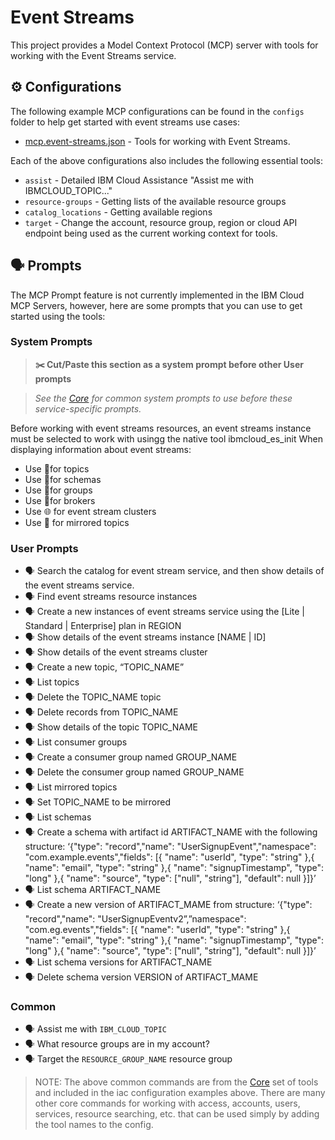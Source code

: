 # Event Streams

This project provides a Model Context Protocol (MCP) server with tools for working with the Event Streams service.

## ⚙️ Configurations

The following example MCP configurations can be found in the `configs` folder to help get started with event streams use cases:

- [mcp.event-streams.json](https://github.com/IBM-Cloud/ibmcloud-mcp-server/blob/main/src/event-streams/configs/mcp.event-streams.json) - Tools for working with Event Streams.

Each of the above configurations also includes the following essential tools:

- `assist` - Detailed IBM Cloud Assistance "Assist me with IBMCLOUD_TOPIC..."
- `resource-groups` - Getting lists of the available resource groups
- `catalog_locations` - Getting available regions
- `target` - Change the account, resource group, region or cloud API endpoint being used as the current working context for tools.

## 🗣️ Prompts

The MCP Prompt feature is not currently implemented in the IBM Cloud MCP Servers, however, here are some prompts that you can use to get started using the tools:

### System Prompts

> **✂️ Cut/Paste this section as a system prompt before other User prompts**

> _See the [Core](https://github.com/IBM-Cloud/ibmcloud-mcp-server/blob/main/src/core/README.md) for common system prompts to use before these service-specific prompts._

Before working with event streams resources, an event streams instance must be selected to work with usingg the native tool ibmcloud_es_init
When displaying information about event streams:

- Use 💬for topics
- Use 📐for schemas
- Use 👥for groups
- Use 🤝for brokers
- Use 🌐 for event stream clusters
- Use 🔄 for mirrored topics

### User Prompts

- 🗣️ Search the catalog for event stream service, and then show details of the event streams service.
- 🗣️ Find event streams resource instances
- 🗣️ Create a new instances of event streams service using the [Lite | Standard | Enterprise] plan in REGION
- 🗣️ Show details of the event streams instance [NAME | ID]
- 🗣️ Show details of the event streams cluster
- 🗣️ Create a new topic, “TOPIC_NAME”
- 🗣️ List topics
- 🗣️ Delete the TOPIC_NAME topic
- 🗣️ Delete records from TOPIC_NAME
- 🗣️ Show details of the topic TOPIC_NAME
- 🗣️ List consumer groups
- 🗣️ Create a consumer group named GROUP_NAME
- 🗣️ Delete the consumer group named GROUP_NAME
- 🗣️ List mirrored topics
- 🗣️ Set TOPIC_NAME to be mirrored
- 🗣️ List schemas
- 🗣️ Create a schema with artifact id ARTIFACT_NAME with the following structure: ‘{"type": "record","name": "UserSignupEvent","namespace": "com.example.events","fields": [{ "name": "userId", "type": "string" },{ "name": "email", "type": "string" },{ "name": "signupTimestamp", "type": "long" },{ "name": "source", "type": ["null", "string"], "default": null }]}’
- 🗣️ List schema ARTIFACT_NAME
- 🗣️ Create a new version of ARTIFACT_MAME from structure: ‘{"type": "record","name": "UserSignupEventv2”,”namespace": "com.eg.events","fields": [{ "name": "userId", "type": "string" },{ "name": "email", "type": "string" },{ "name": "signupTimestamp", "type": "long" },{ "name": "source", "type": ["null", "string"], "default": null }]}’
- 🗣️ List schema versions for ARTIFACT_NAME
- 🗣️ Delete schema version VERSION of ARTIFACT_MAME

### Common

- 🗣️ Assist me with `IBM_CLOUD_TOPIC`
- 🗣️ What resource groups are in my account?
- 🗣️ Target the `RESOURCE_GROUP_NAME` resource group

> NOTE: The above common commands are from the [Core](https://github.com/IBM-Cloud/ibmcloud-mcp-server/blob/main/src/core/README.md) set of tools and included in the iac configuration examples above.  There are many other core commands for working with access, accounts, users, services, resource searching, etc. that can be used simply by adding the tool names to the config.
